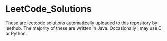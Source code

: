 # LeetCode_Solutions
These are leetcode solutions automatically uploaded to this repository by leethub.
The majority of these are written in Java. Occasionally I may use C or Python.
